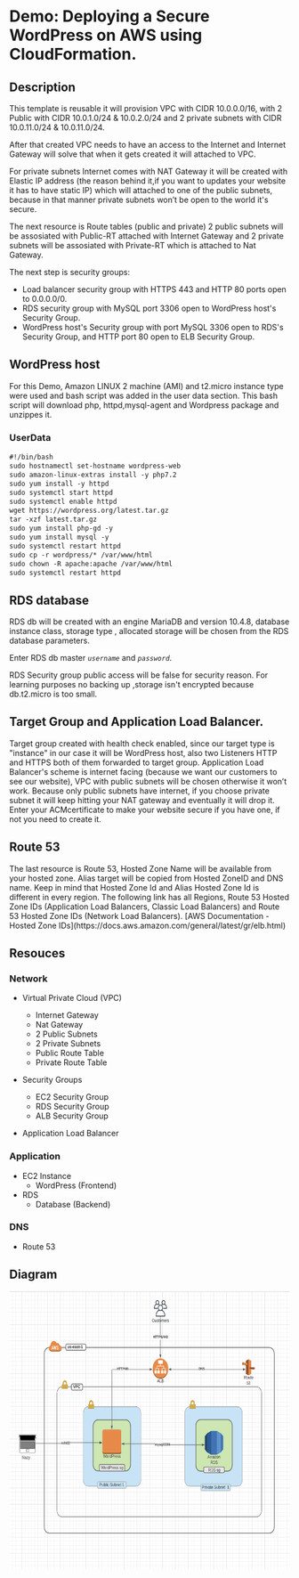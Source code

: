 # Demo: Deploying a Secure WordPress on AWS using CloudFormation.

## Description
<p>
This template is reusable it will provision VPC with CIDR 10.0.0.0/16, with  2 Public with CIDR 10.0.1.0/24 & 10.0.2.0/24 and 2 private subnets with CIDR 10.0.11.0/24 & 10.0.11.0/24.
</p> 
<p>
After that created VPC needs to have an access to the Internet and Internet Gateway will solve that when it gets created it will attached to VPC.
</p>  
<p>For private subnets Internet comes with NAT Gateway it will be created with Elastic IP address (the reason behind it,if you want to updates your website it has to have static IP) which will attached to one of the public subnets, because in that manner private subnets won’t be open to the world it's secure. 
</p>
<p>
The next resource is Route tables (public and private) 2 public subnets will be assosiated with  Public-RT attached with Internet Gateway and 2 private subnets will be assosiated with  Private-RT which is attached to Nat Gateway. 
</p>

The next step is security groups: 
  - Load balancer security group  with HTTPS 443 and HTTP 80 ports open to 0.0.0.0/0.
  - RDS security group with MySQL port 3306 open to WordPress host's Security Group. 
  - WordPress host's Security group with port MySQL 3306 open to RDS's Security Group, and HTTP port 80 open to ELB Security Group.

## WordPress host
<p>
For this Demo, Amazon LINUX 2 machine (AMI) and t2.micro instance type were used and bash script was added in the user data section. This bash script will download php, httpd,mysql-agent and Wordpress package and unzippes it.  
</p>

### UserData
```
#!/bin/bash
sudo hostnamectl set-hostname wordpress-web
sudo amazon-linux-extras install -y php7.2
sudo yum install -y httpd 
sudo systemctl start httpd
sudo systemctl enable httpd
wget https://wordpress.org/latest.tar.gz
tar -xzf latest.tar.gz
sudo yum install php-gd -y
sudo yum install mysql -y 
sudo systemctl restart httpd
sudo cp -r wordpress/* /var/www/html
sudo chown -R apache:apache /var/www/html
sudo systemctl restart httpd   
```

## RDS database    
<p>
RDS db will be created with an engine MariaDB and version 10.4.8, database instance class, storage type , allocated storage will be chosen from the RDS database parameters. 

Enter RDS db master _```username```_ and _```password```_.

RDS Security group public access will be false for security reason. For learning purposes no backing up ,storage isn't encrypted because db.t2.micro is too small.  
</p>

## Target Group and Application Load Balancer. 

<p>
Target group created with health check enabled, since our target type is "instance" in our case it will be WordPress host, also two Listeners HTTP and HTTPS both of them forwarded to target group. Application Load Balancer's scheme is internet facing (because we want our customers to see our website), VPC with public subnets  will be chosen otherwise it won’t work. Because only public subnets have internet, if you choose private subnet it will keep hitting your NAT gateway and eventually it will drop it. Enter your ACMcertificate to make your website secure if you have one, if not you need to create it. 
</p>

## Route 53
<p>
The last resource is Route 53, Hosted Zone Name will be available from your hosted zone. Alias target will be copied from  Hosted ZoneID and DNS name. Keep in mind that Hosted Zone Id and Alias Hosted Zone Id is different in every region. The following link has all Regions, Route 53 Hosted Zone IDs (Application Load Balancers, Classic Load Balancers) and Route 53 Hosted Zone IDs (Network Load Balancers).  
[AWS Documentation - Hosted Zone IDs](https://docs.aws.amazon.com/general/latest/gr/elb.html)
</p>

## Resouces

### Network

- Virtual Private Cloud (VPC)
  - Internet Gateway 
  - Nat Gateway
  - 2 Public Subnets
  - 2 Private Subnets 
  - Public Route Table
  - Private Route Table
 
- Security Groups
  - EC2 Security Group
  - RDS Security Group
  - ALB Security Group

- Application Load Balancer

### Application

- EC2 Instance
  - WordPress (Frontend)
- RDS
  - Database (Backend)

### DNS
- Route 53

## Diagram

<img src="aws_diagram.png" alt="aws" width="800" height="500">
